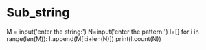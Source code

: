 # Sub_string

M = input('enter the string:')
N=input('enter the pattern:')
l=[]
for i in range(len(M)):
    l.append(M[i:i+len(N)])
print(l.count(N))
